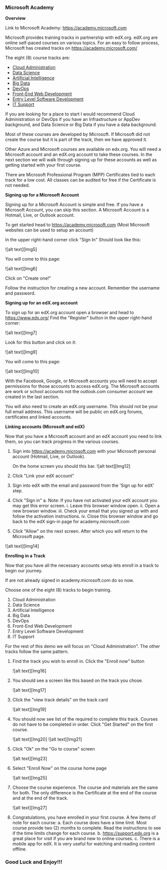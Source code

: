 
### Microsoft Academy
<a name="overview">__Overview__</a>

Link to Microsoft Academy: https://academy.microsoft.com

Microsoft provides training tracks in partnership with edX.org. edX.org are online self-paced courses on various topics.  For an easy to follow process, Microsoft has created tracks on https://academy.microsoft.com/
 
The eight (8) course tracks are:
 * [Cloud Administration](https://academy.microsoft.com/en-us/professional-program/tracks/cloud-administration/)
 * [Data Science](https://academy.microsoft.com/en-us/professional-program/tracks/data-science/) 
 * [Artificial Intelligence](https://academy.microsoft.com/en-us/professional-program/tracks/artificial-intelligence/)
 * [Big Data](https://academy.microsoft.com/en-us/professional-program/tracks/big-data/) 
 * [DevOps](https://academy.microsoft.com/en-us/professional-program/tracks/devops/)
 * [Front-End Web Development](https://academy.microsoft.com/en-us/professional-program/tracks/front-end-development/)
 * [Entry Level Software Development](https://academy.microsoft.com/en-us/professional-program/tracks/entry-level-software-development/)
 * [IT Support](https://academy.microsoft.com/en-us/professional-program/tracks/it-support/)
 
If you are looking for a place to start I would recommend Cloud Administration or DevOps if you have an Infrastructure or AppDev background, and Data Science or Big Data if you have a data background.
 
Most of these courses are developed by Microsoft. If Microsoft did not create the course but it is part of the track, then we have approved it.
 
Other Azure and Microsoft courses are available on edx.org. You will need a Microsoft account and an edX.org account to take these courses. In the next section we will walk through signing up for these accounts as well as getting started with your first course.
 
There are Microsoft Professional Program (MPP) Certificates tied to each track for a low cost.  All classes can be audited for free if the Certificate is not needed.  
 
<a name="signup">__Signing up for a Microsoft Account__</a>
 
Signing up for a Microsoft Account is simple and free. If you have a Microsoft Account, you can skip this section. A Microsoft Account is a Hotmail, Live, or Outlook account.
 
To get started head to https://academy.microsoft.com (Most Microsoft websites can be used to setup an account)
 
In the upper right-hand corner click "Sign In" Should look like this:

![alt text][Img5]
 
You will come to this page:

![alt text][Img6]
 
Click on "Create one!" 
 
Follow the instruction for creating a new account. Remember the username and password.

<a name="edx">__Signing up for an edX.org account__</a>
 
To sign up for an edX.org account open a browser and head to https://www.edx.org/
Find the "Register" button in the upper right-hand corner:

 ![alt text][Img7]

Look for this button and click on it:

![alt text][Img9]
 
You will come to this page:

![alt text][Img10]

With the Facebook, Google, or Microsoft accounts you will need to accept permissions for those accounts to access edX.org. The Microsoft accounts are work or school accounts not the outlook.com consumer account we created in the last section.
 
You will also need to create an edX.org username. This should not be your full email address. This username will be public on edX.org forums, certificates and linked accounts.
 
<a name="linking">__Linking accounts (Microsoft and edX)__</a>
 
Now that you have a Microsoft account and an edX account you need to link them, so you can track progress in the various courses.
 
  1.    Sign into https://academy.microsoft.com with your Microsoft personal account (Hotmail, Live, or Outlook).

          On the home screen you should this bar.
          ![alt text][Img12]

  2.    Click "Link your edX account"
  3.    Sign into edX with the email and password from the 'Sign up for edX' step. 
 
  4.    Click "Sign in"
      a.  Note: If you have not activated your edX account you may get this error screen. 
          i.  Leave this browser window open. 
          ii. Open a new browser window. 
          iii. Check your email that you signed up with and follow the activation instructions. 
          iv. Close this browser window and go back to the edX sign-in page for academy.microsoft.com
  5.    Click "Allow" on the next screen. After which you will return to the Microsoft page.

![alt text][Img14]

<a name="enrolling">__Enrolling in a Track__</a>

Now that you have all the necessary accounts setup lets enroll in a track to begin our journey.
 
If are not already signed in academy.microsoft.com do so now.
 
Choose one of the eight (8) tracks to begin training. 
  1. Cloud Administration 
  2. Data Science
  3. Artificial Intelligence
  4. Big Data 
  5. DevOps
  6. Front-End Web Development
  7. Entry Level Software Development
  8. IT Support
 
For the rest of this demo we will focus on "Cloud Administration". The other tracks follow the same pattern. 
 
  1. Find the track you wish to enroll in. Click the "Enroll now" button

        ![alt text][Img16]

  2. You should see a screen like this based on the track you chose.

        ![alt text][Img17]
  
  3. Click the "view track details" on the track card

        ![alt text][Img19]

  4. You should now see list of the required to complete this track. Courses do not have to be completed in order. Click "Get Started" on the first course.

        ![alt text][Img20]
        ![alt text][Img21]

  5. Click "Ok" on the "Go to course" screen

        ![alt text][Img23]

  6. Select "Enroll Now" on the course home page

        ![alt text][Img25]

  7. Choose the course experience. The course and materials are the same for both. The only difference is the Certificate at the end of the course and at the end of the track.

        ![alt text][Img27]


  8. Congratulations, you have enrolled in your first course. A few items of note for each course:
      a. Each course does have a time limit. Most course provide two (2) months to complete. Read the instructions to see if the time limits change for each course.
      b. https://support.edx.org is a great place for visit if you are brand new to online courses.
      c. There is a mobile app for edX. It is very useful for watching and reading content offline.
 
### Good Luck and Enjoy!!!
